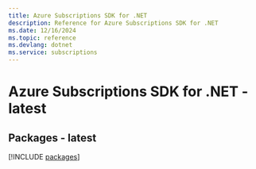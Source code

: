 ```yaml
---
title: Azure Subscriptions SDK for .NET
description: Reference for Azure Subscriptions SDK for .NET
ms.date: 12/16/2024
ms.topic: reference
ms.devlang: dotnet
ms.service: subscriptions
---
```

# Azure Subscriptions SDK for .NET - latest
## Packages - latest
[!INCLUDE [packages](subscriptions-index.md)]